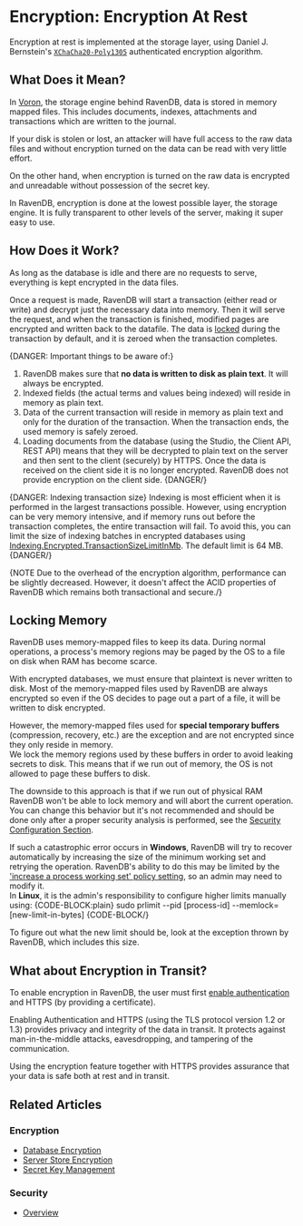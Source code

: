 # Encryption: Encryption At Rest

Encryption at rest is implemented at the storage layer, using Daniel J. Bernstein's [`XChaCha20-Poly1305`](https://libsodium.gitbook.io/doc/secret-key_cryptography/aead/chacha20-poly1305/xchacha20-poly1305_construction) 
authenticated encryption algorithm.  

## What Does it Mean?

In [Voron](../../../server/storage/storage-engine), the storage engine behind RavenDB, data is stored in memory mapped files. This includes documents, indexes, attachments and transactions which are written to the journal.

If your disk is stolen or lost, an attacker will have full access to the raw data files and without encryption turned on the data can be read with very little effort.

On the other hand, when encryption is turned on the raw data is encrypted and unreadable without possession of the secret key.

In RavenDB, encryption is done at the lowest possible layer, the storage engine. It is fully transparent to other levels of the server, making it super easy to use.

## How Does it Work?

As long as the database is idle and there are no requests to serve, everything is kept encrypted in the data files.

Once a request is made, RavenDB will start a transaction (either read or write) and decrypt just the necessary data into memory. Then it will serve the 
request, and when the transaction is finished, modified pages are encrypted and written back to the datafile. The data is 
[locked](../../../server/security/encryption/encryption-at-rest#locking-memory) during the transaction by default, and it is zeroed when the transaction completes.  

{DANGER: Important things to be aware of:}
1. RavenDB makes sure that **no data is written to disk as plain text**. It will always be encrypted.  
2. Indexed fields (the actual terms and values being indexed) will reside in memory as plain text.  
3. Data of the current transaction will reside in memory as plain text and only for the duration of the transaction. When the transaction ends, the used memory is safely zeroed.  
4. Loading documents from the database (using the Studio, the Client API, REST API) means that they will be decrypted to plain text on the server and then sent to the client (securely) by HTTPS. Once the data is received on the client side it is no longer encrypted. RavenDB does not provide encryption on the client side.
{DANGER/}

{DANGER: Indexing transaction size}
Indexing is most efficient when it is performed in the largest transactions possible. However, using encryption can be very memory intensive, and if memory 
runs out before the transaction completes, the entire transaction will fail. To avoid this, you can limit the size of indexing batches in encrypted 
databases using [Indexing.Encrypted.TransactionSizeLimitInMb](../server/configuration/indexing-configuration#Indexing.Encrypted.TransactionSizeLimitInMb). 
The default limit is 64 MB.  
{DANGER/}

{NOTE Due to the overhead of the encryption algorithm, performance can be slightly decreased. However, it doesn't affect the ACID properties of RavenDB which remains both transactional and secure./}

## Locking Memory

RavenDB uses memory-mapped files to keep its data. During normal operations, a process's memory regions may be paged by the OS to a file on disk when RAM has become scarce.

With encrypted databases, we must ensure that plaintext is never written to disk. 
Most of the memory-mapped files used by RavenDB are always encrypted so even if the OS decides to page out a part of a file, it will be written to disk encrypted.

However, the memory-mapped files used for **special temporary buffers** (compression, recovery, etc.) are the exception and are not encrypted since they only reside in memory.  
We lock the memory regions used by these buffers in order to avoid leaking secrets to disk. This means that if we run out of memory, the OS is not allowed to page these buffers to disk. 

The downside to this approach is that if we run out of physical RAM RavenDB won't be able to lock memory and will abort the current operation.
You can change this behavior but it's not recommended and should be done only after a proper security analysis is performed, see the [Security Configuration Section](../../../server/configuration/security-configuration#security.donotconsidermemorylockfailureascatastrophicerror).

If such a catastrophic error occurs in **Windows**, RavenDB will try to recover automatically by increasing the size of the minimum working set and retrying 
the operation. RavenDB's ability to do this may be limited by the ['increase a process working set' policy setting](https://docs.microsoft.com/en-us/windows/security/threat-protection/security-policy-settings/increase-a-process-working-set), 
so an admin may need to modify it.  
In **Linux**, it is the admin's responsibility to configure higher limits manually using:
{CODE-BLOCK:plain}
sudo prlimit --pid [process-id] --memlock=[new-limit-in-bytes]
{CODE-BLOCK/}

To figure out what the new limit should be, look at the exception thrown by RavenDB, which includes this size.

## What about Encryption in Transit?

To enable encryption in RavenDB, the user must first [enable authentication](../../../server/security/authentication/certificate-configuration) and HTTPS (by providing a certificate).

Enabling Authentication and HTTPS (using the TLS protocol version 1.2 or 1.3) provides privacy and integrity of the data in transit. It protects against man-in-the-middle attacks, eavesdropping, and tampering of the communication.

Using the encryption feature together with HTTPS provides assurance that your data is safe both at rest and in transit.

## Related Articles

### Encryption

- [Database Encryption](../../../server/security/encryption/database-encryption)
- [Server Store Encryption](../../../server/security/encryption/server-store-encryption)
- [Secret Key Management](../../../server/security/encryption/secret-key-management)

### Security

- [Overview](../../../server/security/overview)
